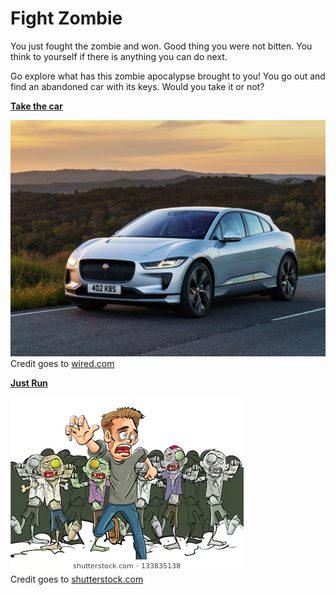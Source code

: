 # Fight Zombie

You just fought the zombie and won. Good thing you were not bitten. You think to yourself if there is anything you can do next.

Go explore what has this zombie apocalypse brought to you! You go out and find an abandoned car with its keys. Would you take it or not?

**[Take the car](take-car.md)**

![](../images/car.jpg)         
Credit goes to [wired.com](https://www.wired.com/story/jaguar-ipace-electric-suv-review/)

**[Just Run](get-scratch.md)**

![](../images/just-run.jpg)    
Credit goes to [shutterstock.com](https://www.shutterstock.com/search/zombie+cartoon)
